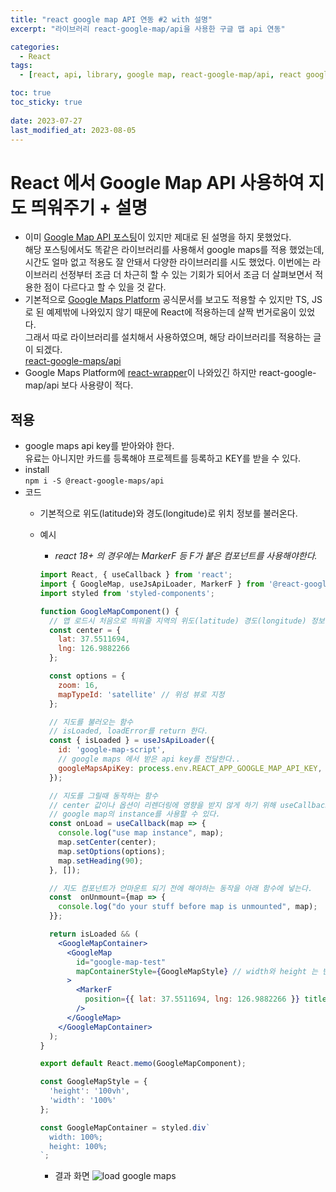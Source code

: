 ```yaml
---
title: "react google map API 연동 #2 with 설명"
excerpt: "라이브러리 react-google-map/api을 사용한 구글 맵 api 연동"

categories:
  - React
tags:
  - [react, api, library, google map, react-google-map/api, react google map]

toc: true
toc_sticky: true
 
date: 2023-07-27
last_modified_at: 2023-08-05
---
```


# React 에서 Google Map API 사용하여 지도 띄워주기 + 설명
- 이미 [Google Map API 포스팅](https://sunmerrr.github.io/react/Google-map/)이 있지만 제대로 된 설명을 하지 못했었다.      
해당 포스팅에서도 똑같은 라이브러리를 사용해서 google maps를 적용 했었는데, 시간도 얼마 없고 적용도 잘 안돼서 다양한 라이브러리를 시도 했었다. 이번에는 라이브러리 선정부터 조금 더 차근히 할 수 있는 기회가 되어서 조금 더 살펴보면서 적용한 점이 다르다고 할 수 있을 것 같다.
- 기본적으로 [Google Maps Platform](https://developers.google.com/maps?hl=ko) 공식문서를 보고도 적용할 수 있지만 TS, JS로 된 예제밖에 나와있지 않기 때문에 React에 적용하는데 살짝 번거로움이 있었다.     
  그래서 따로 라이브러리를 설치해서 사용하였으며, 해당 라이브러리를 적용하는 글이 되겠다.    
  [react-google-maps/api](https://www.npmjs.com/package/@react-google-maps/api)     
- Google Maps Platform에 [react-wrapper](https://www.npmjs.com/package/@googlemaps/react-wrapper)이 나와있긴 하지만 react-google-map/api 보다 사용량이 적다.

## 적용
- google maps api key를 받아와야 한다.   
  유료는 아니지만 카드를 등록해야 프로젝트를 등록하고 KEY를 받을 수 있다.
- install    
  `npm i -S @react-google-maps/api`
- 코드
  - 기본적으로 위도(latitude)와 경도(longitude)로 위치 정보를 불러온다.
  - 예시
    - *react 18+ 의 경우에는 MarkerF 등 F가 붙은 컴포넌트를 사용해야한다.*
    ```jsx
    import React, { useCallback } from 'react';
    import { GoogleMap, useJsApiLoader, MarkerF } from '@react-google-maps/api';
    import styled from 'styled-components';

    function GoogleMapComponent() {
      // 맵 로드시 처음으로 띄워줄 지역의 위도(latitude) 경도(longitude) 정보
      const center = {
        lat: 37.5511694,
        lng: 126.9882266
      };

      const options = {
        zoom: 16,
        mapTypeId: 'satellite' // 위성 뷰로 지정 
      };

      // 지도를 불러오는 함수
      // isLoaded, loadError를 return 한다.
      const { isLoaded } = useJsApiLoader({
        id: 'google-map-script',
        // google maps 에서 받은 api key를 전달한다..
        googleMapsApiKey: process.env.REACT_APP_GOOGLE_MAP_API_KEY,
      });

      // 지도를 그릴때 동작하는 함수
      // center 값이나 옵션이 리렌더링에 영향을 받지 않게 하기 위해 useCallback으로 감싸준다.
      // google map의 instance를 사용할 수 있다.
      const onLoad = useCallback(map => {
        console.log("use map instance", map);
        map.setCenter(center);
        map.setOptions(options);
        map.setHeading(90);
      }, []);

      // 지도 컴포넌트가 언마운트 되기 전에 해야하는 동작을 아래 함수에 넣는다.
      const  onUnmount={map => {
        console.log("do your stuff before map is unmounted", map);
      }};

      return isLoaded && (
        <GoogleMapContainer>
          <GoogleMap
            id="google-map-test"
            mapContainerStyle={GoogleMapStyle} // width와 height 는 반드시 지정해줘야 한다.
          >
            <MarkerF
              position={{ lat: 37.5511694, lng: 126.9882266 }} title="marker title1" 
            />
          </GoogleMap>
        </GoogleMapContainer>
      );
    }

    export default React.memo(GoogleMapComponent);

    const GoogleMapStyle = {
      'height': '100vh',
      'width': '100%'
    };

    const GoogleMapContainer = styled.div`
      width: 100%;
      height: 100%; 
    `;
    ```

    - 결과 화면
      ![load google maps](https://github.com/sunmerrr/sunmerrr.github.io/assets/65106740/b34cf7ef-7984-4c77-83b5-8ca86fcabdb5)